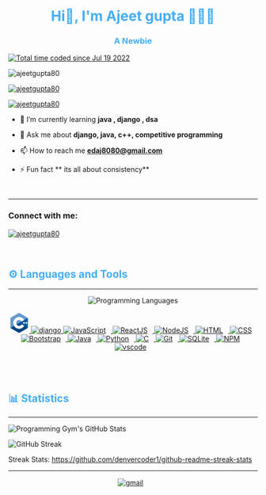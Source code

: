 
<h1 style="color: #44AEFB;" align="center">Hi👋, I'm Ajeet gupta 👨🏻‍💻</h1>
<h3 style="color: #44AEFB;" align="center">A Newbie</h3>
<a href="https://wakatime.com/@97de0341-f733-4bf5-94dd-7786aed24eeb"><img src="https://wakatime.com/badge/user/97de0341-f733-4bf5-94dd-7786aed24eeb.svg" alt="Total time coded since Jul 19 2022" /></a>
<!-- <img src="https://www.codecademy.com/resources/blog/content/images/2021/12/7-Tips-to-Help-You-Learn-a-New-Programming-Language-Fast.png" alt="Girl in a jacket" width="900" > -->


<p align="left"> <img src="https://komarev.com/ghpvc/?username=ajeetgupta80&label=Profile%20views&color=0e75b6&style=flat" alt="ajeetgupta80" /> </p>

<p align="left"> <a href="https://github.com/ryo-ma/github-profile-trophy"><img src="https://github-profile-trophy.vercel.app/?username=ajeetgupta80" alt="ajeetgupta80" /></a> </p>

<p align="left"> <a href="https://twitter.com/ajeetgupta80" target="blank"><img src="https://img.shields.io/twitter/follow/ajeetgupta80?logo=twitter&style=for-the-badge" alt="ajeetgupta80" /></a> </p>

- 🌱 I’m currently learning **java , django , dsa**

- 💬 Ask me about **django, java, c++, competitive programming**

- 📫 How to reach me **edaj8080@gmail.com**

- ⚡ Fun fact ** its all about consistency**
<br>
<hr>
<h3 align="left">Connect with me:</h3>
<p align="left">
<a href="https://twitter.com/ajeetgupta80" target="blank"><img align="center" src="https://raw.githubusercontent.com/rahuldkjain/github-profile-readme-generator/master/src/images/icons/Social/twitter.svg" alt="ajeetgupta80" height="30" width="40" /></a>
</p>

<div align="center">


</div>
</p>    
<br>

<!-- Languages and Tools -->

<h2 style="color: #44AEFB">⚙️ Languages and Tools</h2>
<hr>
<div align="center" style="display:block;">
    <img width="100px" alt="Programming Languages" src="https://user-images.githubusercontent.com/78341798/194531121-47b0119a-ce00-439d-b586-125f86acb098.png"/> 
</div>
<br>   
<!-- Icons Resources -->
<!-- https://devicon.dev/ -->
<!-- https://cdn.jsdelivr.net/npm/simple-icons@v3/icons/ -->
<div align="center">
 <a href="https://www.w3schools.com/cpp/" target="_blank" rel="noreferrer"> <img src="https://raw.githubusercontent.com/devicons/devicon/master/icons/cplusplus/cplusplus-original.svg" alt="cplusplus" width="40" height="40"/> </a>
<a href="https://www.djangoproject.com/" target="_blank" rel="noreferrer"> <img src="https://cdn.worldvectorlogo.com/logos/django.svg" alt="django" width="40" height="40"/> </a> 
  <a href="https://developer.mozilla.org/en-US/docs/Web/JavaScript" target="_blank" rel="noreferrer">
      <img  alt="JavaScript" height="50px" style="padding-right:10px;" src="https://cdn.jsdelivr.net/gh/devicons/devicon/icons/javascript/javascript-plain.svg"/>
  </a>
  <!-- <a href="https://www.typescriptlang.org/" target="_blank" rel="noreferrer">
      <img  alt="TypeScript" height="50px" style="padding-right:10px; ;" src="https://cdn.jsdelivr.net/gh/devicons/devicon/icons/typescript/typescript-plain.svg"/>
  </a> -->
  <a href="https://reactjs.org/" target="_blank" rel="noreferrer">
      <img  alt="ReactJS" height="50px" style="padding-right:10px;" src="https://cdn.jsdelivr.net/gh/devicons/devicon/icons/react/react-original.svg" />
  </a>
  <a href="https://nodejs.org/en/" target="_blank" rel="noreferrer">
      <img  alt="NodeJS" height="50px" style="padding-right:10px;" src="https://cdn.jsdelivr.net/gh/devicons/devicon/icons/nodejs/nodejs-original.svg"/>
  </a>
  <a href="https://developer.mozilla.org/en-US/docs/Web/HTML" target="_blank" rel="noreferrer">
      <img  alt="HTML" height="50px" style="padding-right:10px;" src="https://cdn.jsdelivr.net/gh/devicons/devicon/icons/html5/html5-original.svg"/>
  </a>
  <a href="https://developer.mozilla.org/en-US/docs/Web/CSS" target="_blank" rel="noreferrer">
      <img  alt="CSS" height="50px" style="padding-right:10px;" src="https://cdn.jsdelivr.net/gh/devicons/devicon/icons/css3/css3-original.svg"/>
  </a>
  <a href="https://getbootstrap.com/" target="_blank" rel="noreferrer">
      <img  alt="Bootstrap" height="50px" style="padding-right:10px;" src="https://cdn.jsdelivr.net/gh/devicons/devicon/icons/bootstrap/bootstrap-original.svg"/>
  </a>

  <a href="https://www.java.com/en/" target="_blank" rel="noreferrer">
      <img  alt="Java" height="50px" style="padding-right:10px;" src="https://cdn.jsdelivr.net/gh/devicons/devicon/icons/java/java-original.svg"/>
  </a>    
  <a href="https://www.python.org/" target="_blank" rel="noreferrer">
      <img  alt="Python" height="50px" style="padding-right:10px;" src="https://cdn.jsdelivr.net/gh/devicons/devicon/icons/python/python-original.svg"/>
  </a>
  <a href="https://www.cprogramming.com/" target="_blank" rel="noreferrer">
      <img  alt="C" height="50px" style="padding-right:10px;" src="https://cdn.jsdelivr.net/gh/devicons/devicon/icons/c/c-original.svg"/>
  </a>


  <!-- <a href="https://cloud.google.com/" target="_blank" rel="noreferrer">
      <img  alt="GoogleCloud" height="50px" style="padding-right:10px;" src="https://cdn.jsdelivr.net/gh/devicons/devicon/icons/googlecloud/googlecloud-original.svg"/> 
  </a> -->
  <a href="https://git-scm.com/" target="_blank" rel="noreferrer">
      <img  alt="Git" height="50px" style="padding-right:10px;" src="https://cdn.jsdelivr.net/gh/devicons/devicon/icons/git/git-original.svg"/>
  </a>
  <!-- <a href="https://www.graphql.com/" target="_blank" rel="noreferrer">
      <img  alt="GraphQL" height="50px" style="padding-right:10px;" src="https://cdn.jsdelivr.net/gh/devicons/devicon/icons/graphql/graphql-plain.svg"/>
  </a> -->
  <!-- <a href="https://www.mongodb.com/" target="_blank" rel="noreferrer">
      <img  alt="MongoDB" height="50px" style="padding-right:10px;" src="https://cdn.jsdelivr.net/gh/devicons/devicon/icons/mongodb/mongodb-original.svg"/>
  </a> -->
  <a href="https://www.sqlite.org/index.html" target="_blank" rel="noreferrer">
      <img  alt="SQLite" height="50px" style="padding-right:10px;" src="https://cdn.jsdelivr.net/gh/devicons/devicon/icons/sqlite/sqlite-original.svg"/>
  </a>
  <a href="https://www.npmjs.com/" target="_blank" rel="noreferrer">
      <img  alt="NPM" height="50px" style="padding-right:10px;" src="https://cdn.jsdelivr.net/gh/devicons/devicon/icons/npm/npm-original-wordmark.svg"/>
  </a>
  <!-- <a href="https://www.docker.com/" target="_blank" rel="noreferrer">
      <img  alt="Docker" height="50px" style="padding-right:10px;" src="https://cdn.jsdelivr.net/gh/devicons/devicon/icons/docker/docker-plain-wordmark.svg"/>
  </a> -->
  <a href="https://code.visualstudio.com/" target="_blank" rel="noreferrer">
      <img  alt="vscode" height="50px" style="padding-right:10px;"src="https://cdn.jsdelivr.net/gh/devicons/devicon/icons/vscode/vscode-original.svg"/>
  </a>
  <!-- <a href="http://jupyter.org/" target="_blank" rel="noreferrer">
      <img  alt="Jupyter" height="50px" style="padding-right:10px;"src="https://cdn.jsdelivr.net/gh/devicons/devicon/icons/jupyter/jupyter-original-wordmark.svg"/>
  </a> -->
  <!-- <a href="https://www.figma.com/" target="_blank" rel="noreferrer">
      <img  alt="Figma" height="50px" style="padding-right:10px;" src="https://cdn.jsdelivr.net/gh/devicons/devicon/icons/figma/figma-original.svg"/> 
  </a> -->
  <!-- <a href="https://www.canva.com/" target="_blank" rel="noreferrer">
      <img  alt="Canva" height="50px" style="padding-right:10px;" src="https://cdn.jsdelivr.net/gh/devicons/devicon/icons/canva/canva-original.svg"/> 
  </a> -->
</div>
<br>
<br>

<!-- Latest YouTube Videos -->
<!-- 
<h2 style="color: #44AEFB">🎦 Latest YouTube Videos</h2>
<br /> -->

<!-- Resource/Reference: https://github.com/DenverCoder1/github-readme-youtube-cards --

<!-- Begin Youtube Buttons -->
<!-- Resource/Reference:  https://github.com/DenverCoder1/custom-icon-badges -->
<!-- <div class="youtube buttons" align="center">
    <a href="https://www.youtube.com/channel/UCq1qtlU3urNPLd5yIwhht1w"  target="_blank">
        <img alt="youtube subscribers" src="https://custom-icon-badges.demolab.com/youtube/channel/subscribers/UCq1qtlU3urNPLd5yIwhht1w?color=%23E05D44&label=SUBSCRIBE&logo=video&logoColor=white&style=for-the-badge&labelColor=CE4630"/>
    </a> 
    <a href="https://www.youtube.com/channel/UCq1qtlU3urNPLd5yIwhht1w"  target="_blank">
        <img alt="youtube views" src="https://custom-icon-badges.demolab.com/youtube/channel/views/UCq1qtlU3urNPLd5yIwhht1w?color=%23E05D44&logo=eye&logoColor=white&style=for-the-badge&labelColor=CE4630"/>
    </a> 
</div> -->
<br>
<!-- End Youtube Buttons -->

<!-- Statistics -->

<h2 style="color: #44AEFB">📊 Statistics</h2>
<hr>
<!-- Begin Stats Cards -->
<!-- Resources:  -->
<!-- Github & Languages Stats: https://github.com/anuraghazra/github-readme-stats --> 
<!-- Streak Stats: https://github.com/denvercoder1/github-readme-streak-stats -->
<!-- Change the value after ?username= to your GitHub username. -->
<div class="stats" align=">

![Most Used Languages](https://github-readme-stats.vercel.app/api/top-langs/?username=ajeetgupta80&layout=compact&show_icons=true&theme=algolia&border_radius=20)

![Programming Gym's GitHub Stats](https://github-readme-stats.vercel.app/api?username=ajeetgupta80&hide=stars&count_private=true&show_icons=true&theme=algolia&border_radius=20)

![GitHub Streak](https://streak-stats.demolab.com?user=ajeetgupta80&count_private=true&theme=algolia&border_radius=20)

Streak Stats: https://github.com/denvercoder1/github-readme-streak-stats

</div>
<!--  End Stats Cards -->

---
<!-- Begin Footer -->
<!-- Icons Resources -->
<!-- https://devicon.dev/ -->
<div class="footer" align="center" style="margin:15px;">
    <!-- <a href="https://www.youtube.com/channel/UCq1qtlU3urNPLd5yIwhht1w" target="_blank">
        <img  style="margin:0 10px 10px 0;" src="https://user-images.githubusercontent.com/78341798/194531650-698ef1b1-9cbd-4b4f-96ef-5a2ec4b5d7e6.svg" alt="youtube" width="40px"/>
    </a>
    <a href="https://programming-gym.blogspot.com/" target="_blank">
        <img style="margin:0 10px 10px 0;" src="https://user-images.githubusercontent.com/78341798/194531458-b5dfeb1b-bad5-4dfa-909a-2e402262db9a.svg" alt="blogger" width="40px"/>
    </a> -->
    <a href="mailto:edaj8080@gmail.com" target="_blank">
        <img style="margin:0 10px 10px 0;" src="https://user-images.githubusercontent.com/78341798/194531383-ddb2b774-5bb9-491c-b601-4a4a7d9792fb.svg" alt="gmail" width="40px"/>
    </a>
</div>
<!-- End Footer -->
